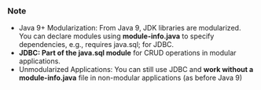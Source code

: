 ### Note

* Java 9+ Modularization: From Java 9, JDK libraries are modularized. You can declare modules using **module-info.java** to specify dependencies, e.g., requires java.sql; for JDBC.
* **JDBC: Part of the java.sql module** for CRUD operations in modular applications.
* Unmodularized Applications: You can still use JDBC and **work without a module-info.java** file in non-modular applications (as before Java 9)
